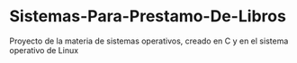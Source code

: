 # Sistemas-Para-Prestamo-De-Libros
Proyecto de la materia de sistemas operativos, creado en C y en el sistema operativo de Linux
